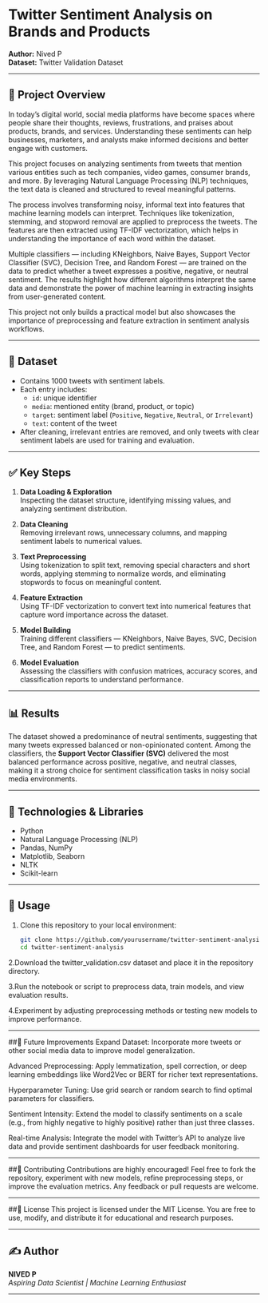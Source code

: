 # Twitter Sentiment Analysis on Brands and Products  
**Author:** Nived P  
**Dataset:** Twitter Validation Dataset

---

## 📖 Project Overview
In today’s digital world, social media platforms have become spaces where people share their thoughts, reviews, frustrations, and praises about products, brands, and services. Understanding these sentiments can help businesses, marketers, and analysts make informed decisions and better engage with customers.

This project focuses on analyzing sentiments from tweets that mention various entities such as tech companies, video games, consumer brands, and more. By leveraging Natural Language Processing (NLP) techniques, the text data is cleaned and structured to reveal meaningful patterns.

The process involves transforming noisy, informal text into features that machine learning models can interpret. Techniques like tokenization, stemming, and stopword removal are applied to preprocess the tweets. The features are then extracted using TF-IDF vectorization, which helps in understanding the importance of each word within the dataset.

Multiple classifiers — including KNeighbors, Naive Bayes, Support Vector Classifier (SVC), Decision Tree, and Random Forest — are trained on the data to predict whether a tweet expresses a positive, negative, or neutral sentiment. The results highlight how different algorithms interpret the same data and demonstrate the power of machine learning in extracting insights from user-generated content.

This project not only builds a practical model but also showcases the importance of preprocessing and feature extraction in sentiment analysis workflows.

---

## 📂 Dataset
- Contains 1000 tweets with sentiment labels.
- Each entry includes:
  - `id`: unique identifier
  - `media`: mentioned entity (brand, product, or topic)
  - `target`: sentiment label (`Positive`, `Negative`, `Neutral`, or `Irrelevant`)
  - `text`: content of the tweet
- After cleaning, irrelevant entries are removed, and only tweets with clear sentiment labels are used for training and evaluation.

---

## ✅ Key Steps
1. **Data Loading & Exploration**  
   Inspecting the dataset structure, identifying missing values, and analyzing sentiment distribution.

2. **Data Cleaning**  
   Removing irrelevant rows, unnecessary columns, and mapping sentiment labels to numerical values.

3. **Text Preprocessing**  
   Using tokenization to split text, removing special characters and short words, applying stemming to normalize words, and eliminating stopwords to focus on meaningful content.

4. **Feature Extraction**  
   Using TF-IDF vectorization to convert text into numerical features that capture word importance across the dataset.

5. **Model Building**  
   Training different classifiers — KNeighbors, Naive Bayes, SVC, Decision Tree, and Random Forest — to predict sentiments.

6. **Model Evaluation**  
   Assessing the classifiers with confusion matrices, accuracy scores, and classification reports to understand performance.

---

## 📊 Results
The dataset showed a predominance of neutral sentiments, suggesting that many tweets expressed balanced or non-opinionated content. Among the classifiers, the **Support Vector Classifier (SVC)** delivered the most balanced performance across positive, negative, and neutral classes, making it a strong choice for sentiment classification tasks in noisy social media environments.

---

## 📂 Technologies & Libraries
- Python  
- Natural Language Processing (NLP)  
- Pandas, NumPy  
- Matplotlib, Seaborn  
- NLTK  
- Scikit-learn

---

## 🚀 Usage
1. Clone this repository to your local environment:
   ```bash
   git clone https://github.com/yourusername/twitter-sentiment-analysis.git
   cd twitter-sentiment-analysis
2.Download the twitter_validation.csv dataset and place it in the repository directory.

3.Run the notebook or script to preprocess data, train models, and view evaluation results.

4.Experiment by adjusting preprocessing methods or testing new models to improve performance.

---

##🔮 Future Improvements
Expand Dataset: Incorporate more tweets or other social media data to improve model generalization.

Advanced Preprocessing: Apply lemmatization, spell correction, or deep learning embeddings like Word2Vec or BERT for richer text representations.

Hyperparameter Tuning: Use grid search or random search to find optimal parameters for classifiers.

Sentiment Intensity: Extend the model to classify sentiments on a scale (e.g., from highly negative to highly positive) rather than just three classes.

Real-time Analysis: Integrate the model with Twitter’s API to analyze live data and provide sentiment dashboards for user feedback monitoring.

---

##🤝 Contributing
Contributions are highly encouraged! Feel free to fork the repository, experiment with new models, refine preprocessing steps, or improve the evaluation metrics. Any feedback or pull requests are welcome.

---

##📜 License
This project is licensed under the MIT License. You are free to use, modify, and distribute it for educational and research purposes.

---

## ✍ Author

**NIVED P**  
*Aspiring Data Scientist | Machine Learning Enthusiast*

---